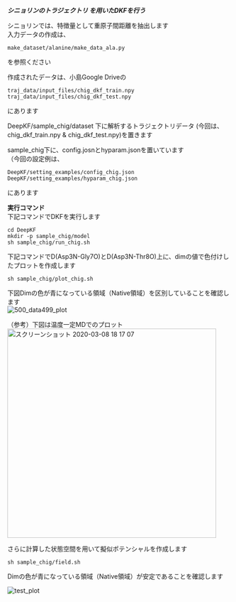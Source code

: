 ***シニョリンのトラジェクトリ を用いたDKFを行う***


シニョリンでは、特徴量として重原子間距離を抽出します   
入力データの作成は、   
```
make_dataset/alanine/make_data_ala.py
```
を参照ください   
   
作成されたデータは、小島Google Driveの   
```
traj_data/input_files/chig_dkf_train.npy
traj_data/input_files/chig_dkf_test.npy
```
にあります   

DeepKF/sample_chig/dataset 下に解析するトラジェクトリデータ (今回は、chig_dkf_train.npy & chig_dkf_test.npy)を置きます   

sample_chig下に、config.josnとhyparam.jsonを置いています  
（今回の設定例は、  
```
DeepKF/setting_examples/config_chig.json   
DeepKF/setting_examples/hyparam_chig.json  
```
にあります   


**実行コマンド**   
下記コマンドでDKFを実行します   
   
```
cd DeepKF  
mkdir -p sample_chig/model  
sh sample_chig/run_chig.sh
```
下記コマンドでD(Asp3N-Gly7O)とD(Asp3N-Thr8O)上に、dimの値で色付けしたプロットを作成します  
```
sh sample_chig/plot_chig.sh
```
下図Dimの色が青になっている領域（Native領域）を区別していることを確認します   
![500_data499_plot](https://user-images.githubusercontent.com/39581094/76159978-63ad8d00-6169-11ea-969c-a83597c5b66e.png)

（参考）下図は温度一定MDでのプロット   
<img width="471" alt="スクリーンショット 2020-03-08 18 17 07" src="https://user-images.githubusercontent.com/39581094/76159988-6c9e5e80-6169-11ea-9e9e-31b18f990108.png">


さらに計算した状態空間を用いて擬似ポテンシャルを作成します   
```
sh sample_chig/field.sh
```
Dimの色が青になっている領域（Native領域）が安定であることを確認します   

![test_plot](https://user-images.githubusercontent.com/39581094/76159983-67d9aa80-6169-11ea-90b0-bdf68f0d177f.png)


